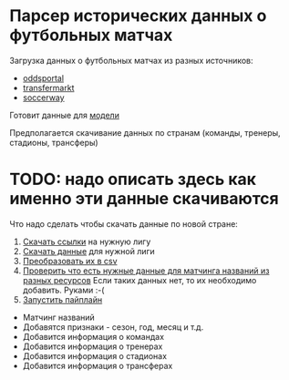 # Парсер исторических данных о футбольных матчах

Загрузка данных о футбольных матчах из разных источников:
- [oddsportal](https://www.oddsportal.com/)
- [transfermarkt](https://www.transfermarkt.com/)
- [soccerway](https://us.soccerway.com/)

Готовит данные для [модели](https://github.com/macroslav/bets-model)


Предполагается скачивание данных по странам (команды, тренеры, стадионы, трансферы)
# TODO: надо описать здесь как именно эти данные скачиваются


Что надо сделать чтобы скачать данные по новой стране:
1) [Скачать ссылки](src/scripts/links_by_league_script.py) на нужную лигу
2) [Скачать данные](src/main_data_parsers/matches/parser.py) для нужной лиги
3) [Преобразовать их в csv](src/scripts/saver.py)
4) [Проверить что есть нужные данные для матчинга названий из разных ресурсов](src/pipeline/check_matching.py) 
Если таких данных нет, то их необходимо добавить. Руками :-(
5) [Запустить пайплайн](src/pipeline/pipe.py)
* Матчинг названий
* Добавятся признаки - сезон, год, месяц и т.д.
* Добавится информация о командах
* Добавится информация о тренерах
* Добавится информация о стадионах
* Добавится информация о трансферах
